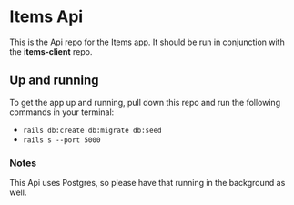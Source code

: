 # Items Api

This is the Api repo for the Items app. It should be run in conjunction with the **items-client** repo.

## Up and running

To get the app up and running, pull down this repo and run the following commands in your terminal:

- `rails db:create db:migrate db:seed`
- `rails s --port 5000`

### Notes

This Api uses Postgres, so please have that running in the background as well.